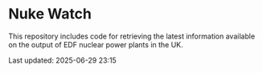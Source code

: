 # Nuke Watch

This repository includes code for retrieving the latest information available on the output of EDF nuclear power plants in the UK.

Last updated: 2025-06-29 23:15